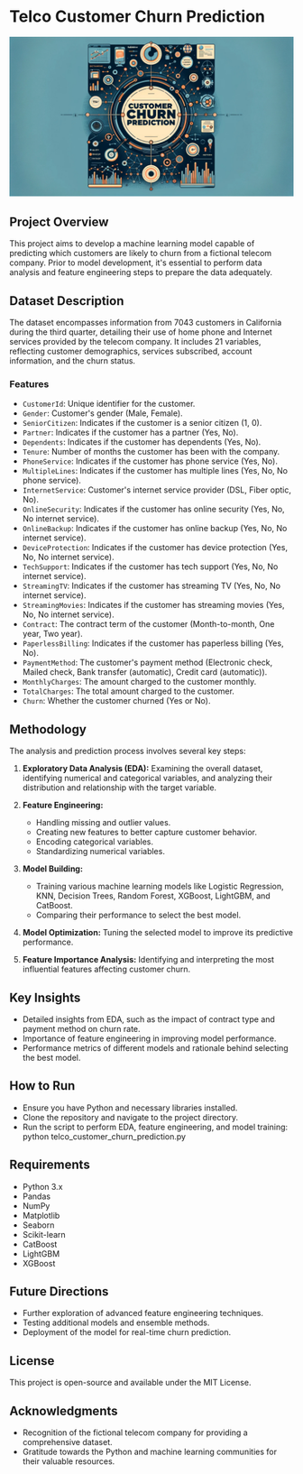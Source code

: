 # Telco Customer Churn Prediction

![image](/image/Telco_Customer_Churn_prediction.jpg)

## Project Overview
This project aims to develop a machine learning model capable of predicting which customers are likely to churn from a fictional telecom company. Prior to model development, it's essential to perform data analysis and feature engineering steps to prepare the data adequately.

## Dataset Description
The dataset encompasses information from 7043 customers in California during the third quarter, detailing their use of home phone and Internet services provided by the telecom company. It includes 21 variables, reflecting customer demographics, services subscribed, account information, and the churn status.

### Features
- `CustomerId`: Unique identifier for the customer.
- `Gender`: Customer's gender (Male, Female).
- `SeniorCitizen`: Indicates if the customer is a senior citizen (1, 0).
- `Partner`: Indicates if the customer has a partner (Yes, No).
- `Dependents`: Indicates if the customer has dependents (Yes, No).
- `Tenure`: Number of months the customer has been with the company.
- `PhoneService`: Indicates if the customer has phone service (Yes, No).
- `MultipleLines`: Indicates if the customer has multiple lines (Yes, No, No phone service).
- `InternetService`: Customer's internet service provider (DSL, Fiber optic, No).
- `OnlineSecurity`: Indicates if the customer has online security (Yes, No, No internet service).
- `OnlineBackup`: Indicates if the customer has online backup (Yes, No, No internet service).
- `DeviceProtection`: Indicates if the customer has device protection (Yes, No, No internet service).
- `TechSupport`: Indicates if the customer has tech support (Yes, No, No internet service).
- `StreamingTV`: Indicates if the customer has streaming TV (Yes, No, No internet service).
- `StreamingMovies`: Indicates if the customer has streaming movies (Yes, No, No internet service).
- `Contract`: The contract term of the customer (Month-to-month, One year, Two year).
- `PaperlessBilling`: Indicates if the customer has paperless billing (Yes, No).
- `PaymentMethod`: The customer's payment method (Electronic check, Mailed check, Bank transfer (automatic), Credit card (automatic)).
- `MonthlyCharges`: The amount charged to the customer monthly.
- `TotalCharges`: The total amount charged to the customer.
- `Churn`: Whether the customer churned (Yes or No).

## Methodology
The analysis and prediction process involves several key steps:

1. **Exploratory Data Analysis (EDA):** Examining the overall dataset, identifying numerical and categorical variables, and analyzing their distribution and relationship with the target variable.

2. **Feature Engineering:**
    - Handling missing and outlier values.
    - Creating new features to better capture customer behavior.
    - Encoding categorical variables.
    - Standardizing numerical variables.

3. **Model Building:**
    - Training various machine learning models like Logistic Regression, KNN, Decision Trees, Random Forest, XGBoost, LightGBM, and CatBoost.
    - Comparing their performance to select the best model.

4. **Model Optimization:** Tuning the selected model to improve its predictive performance.

5. **Feature Importance Analysis:** Identifying and interpreting the most influential features affecting customer churn.

## Key Insights
- Detailed insights from EDA, such as the impact of contract type and payment method on churn rate.
- Importance of feature engineering in improving model performance.
- Performance metrics of different models and rationale behind selecting the best model.

## How to Run
- Ensure you have Python and necessary libraries installed.
- Clone the repository and navigate to the project directory.
- Run the script to perform EDA, feature engineering, and model training:
python telco_customer_churn_prediction.py

## Requirements
- Python 3.x
- Pandas
- NumPy
- Matplotlib
- Seaborn
- Scikit-learn
- CatBoost
- LightGBM
- XGBoost

## Future Directions
- Further exploration of advanced feature engineering techniques.
- Testing additional models and ensemble methods.
- Deployment of the model for real-time churn prediction.

## License
This project is open-source and available under the MIT License.

## Acknowledgments
- Recognition of the fictional telecom company for providing a comprehensive dataset.
- Gratitude towards the Python and machine learning communities for their valuable resources.
